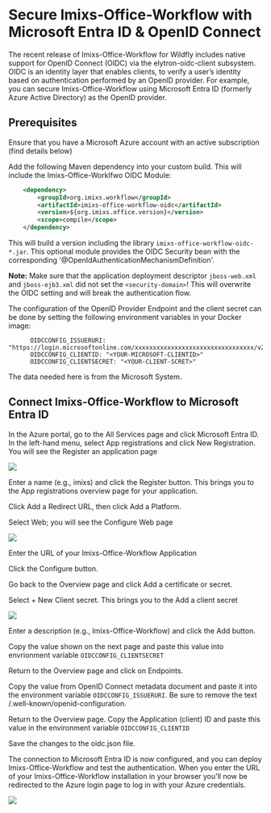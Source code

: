 # Secure Imixs-Office-Workflow with Microsoft Entra ID & OpenID Connect

The recent release of Imixs-Office-Workflow for Wildfly includes native support for OpenID Connect (OIDC) via the elytron-oidc-client subsystem. OIDC is an identity layer that enables clients, to verify a user’s identity based on authentication performed by an OpenID provider. For example, you can secure Imixs-Office-Workflow using Microsoft Entra ID (formerly Azure Active Directory) as the OpenID provider.

## Prerequisites

Ensure that you have a Microsoft Azure account with an active subscription (find details below)

Add the following Maven dependency into your custom build. This will include the Imixs-Office-Worklfwo OIDC Module:

```xml
    <dependency>
        <groupId>org.imixs.workflow</groupId>
        <artifactId>imixs-office-workflow-oidc</artifactId>
        <version>${org.imixs.office.version}</version>
        <scope>compile</scope>
    </dependency>
```

This will build a version including the library `imixs-office-workflow-oidc-*.jar`. This optional module provides the OIDC Security bean with the corresponding '@OpenIdAuthenticationMechanismDefinition'.

**Note:** Make sure that the application deployment descriptor `jboss-web.xml` and `jboss-ejb3.xml` did not set the `<security-domain>`! This will overwrite the OIDC setting and will break the authentication flow.

The configuration of the OpenID Provider Endpoint and the client secret can be done by setting the following environment variables in your Docker image:

```
      OIDCCONFIG_ISSUERURI: "https://login.microsoftonline.com/xxxxxxxxxxxxxxxxxxxxxxxxxxxxxxxxx/v2.0"
      OIDCCONFIG_CLIENTID: "<YOUR-MICROSOFT-CLIENTID>"
      OIDCCONFIG_CLIENTSECRET: "<YOUR-CLIENT-SCRET>"
```

The data needed here is from the Microsoft System.

## Connect Imixs-Office-Workflow to Microsoft Entra ID

In the Azure portal, go to the All Services page and click Microsoft Entra ID.
In the left-hand menu, select App registrations and click New Registration. You will see the Register an application page

<img src="azure-register.jpg.webp" />

Enter a name (e.g., imixs) and click the Register button. This brings you to the App registrations overview page for your application.

Click Add a Redirect URL, then click Add a Platform.

Select Web; you will see the Configure Web page

<img src="azure-register-app.jpg.webp" />

Enter the URL of your Imixs-Office-Workflow Application

Click the Configure button.

Go back to the Overview page and click Add a certificate or secret.

Select + New Client secret. This brings you to the Add a client secret

<img src="azure-add-secret.jpg.webp" />

Enter a description (e.g., Imixs-Office-Workflow) and click the Add button.

Copy the value shown on the next page and paste this value into envrionment variable `OIDCCONFIG_CLIENTSECRET`

Return to the Overview page and click on Endpoints.

Copy the value from OpenID Connect metadata document and paste it into the environment variable `OIDCCONFIG_ISSUERURI`. Be sure to remove the text /.well-known/openid-configuration.

Return to the Overview page. Copy the Application (client) ID and paste this value in the environment variable `OIDCCONFIG_CLIENTID`

Save the changes to the oidc.json file.

The connection to Microsoft Entra ID is now configured, and you can deploy Imixs-Office-Workflow and test the authentication.
When you enter the URL of your Imixs-Office-Workflow installation in your browser you'll now be redirected to the Azure login page to log in with your Azure credentials.

<img src="azure-login.jpg.webp" />
